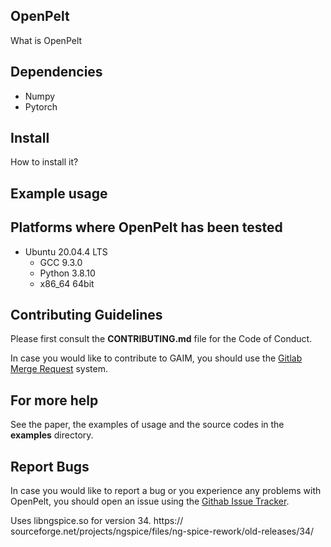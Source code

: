 ## OpenPelt

What is OpenPelt


##  Dependencies

  - Numpy
  - Pytorch


## Install

How to install it? 


## Example usage


## Platforms where OpenPelt has been tested

  - Ubuntu 20.04.4 LTS
    - GCC 9.3.0
    - Python 3.8.10
    - x86_64 64bit


## Contributing Guidelines

Please first consult the **CONTRIBUTING.md** file for the Code of Conduct.

In case you would like to contribute to GAIM, you should use the [Gitlab Merge
Request](https://github.com/thejackal360/OpenPelt/pulls) system. 


## For more help

See the paper, the examples of usage and the source codes in the **examples**
directory.

## Report Bugs

In case you would like to report a bug or you experience any problems with
OpenPelt, you should open an issue using the 
[Githab Issue Tracker](https://github.com/thejackal360/OpenPelt/issues). 


Uses libngspice.so for version 34.
https:// sourceforge.net/projects/ngspice/files/ng-spice-rework/old-releases/34/
